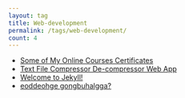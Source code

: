 ```yaml
---
layout: tag
title: Web-development
permalink: /tags/web-development/
count: 4
---
```


- [Some of My Online Courses Certificates](https://samirpaulb.github.io/blog-jekyll/posts/some-of-my-online-courses-certificates/)
- [Text File Compressor De-compressor Web App](https://samirpaulb.github.io/blog-jekyll/posts/text-file-compressor-de-compressor-web-app/)
- [Welcome to Jekyll!](/jekyll-startbootstrap-agency/jekyll/2023/01/03/welcome-to-jekyll.html)
- [eoddeohge gongbuhalgga?](https://khbrst.github.io/dev/how-to-study/)
